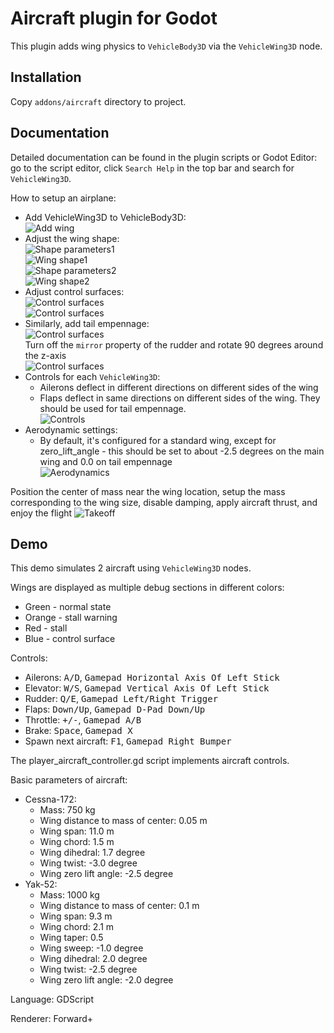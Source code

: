 # Aircraft plugin for Godot

This plugin adds wing physics to `VehicleBody3D` via the `VehicleWing3D` node.

## Installation

Copy `addons/aircraft` directory to project.

## Documentation

Detailed documentation can be found in the plugin scripts or Godot Editor: go to the script editor, click `Search Help` in the top bar and search for `VehicleWing3D`.

How to setup an airplane:
- Add VehicleWing3D to VehicleBody3D:
<br>![Add wing](images/add_vehicle_wing.png)
- Adjust the wing shape:
<br>![Shape parameters1](images/shape_parameters1.png)
<br>![Wing shape1](images/shape1.png)
<br>![Shape parameters2](images/shape_parameters2.png)
<br>![Wing shape2](images/shape2.png)
- Adjust control surfaces:
<br>![Control surfaces](images/control_surface_parameters.png)
<br>![Control surfaces](images/control_surfaces.png)
- Similarly, add tail empennage:
<br>![Control surfaces](images/elevator.png)
<br>Turn off the `mirror` property of the rudder and rotate 90 degrees around the z-axis
<br>![Control surfaces](images/rudder.png)
- Controls for each `VehicleWing3D`:
  - Ailerons deflect in different directions on different sides of the wing
  - Flaps deflect in same directions on different sides of the wing. They should be used for tail empennage.
<br>![Controls](images/input.png)
- Aerodynamic settings:
  - By default, it's configured for a standard wing, except for zero_lift_angle - this should be set to about -2.5 degrees on the main wing and 0.0 on tail empennage
<br>![Aerodynamics](images/aerodynamics.png)

Position the center of mass near the wing location, setup the mass corresponding to the wing size, disable damping, apply aircraft thrust, and enjoy the flight
![Takeoff](images/takeoff.png)

## Demo

This demo simulates 2 aircraft using `VehicleWing3D` nodes.

Wings are displayed as multiple debug sections in different colors:
- Green - normal state
- Orange - stall warning
- Red - stall
- Blue - control surface

Controls:
- Ailerons: <kbd>A/D</kbd>, <kbd>Gamepad Horizontal Axis Of Left Stick</kbd>
- Elevator: <kbd>W/S</kbd>, <kbd>Gamepad Vertical Axis Of Left Stick</kbd>
- Rudder: <kbd>Q/E</kbd>, <kbd>Gamepad Left/Right Trigger</kbd>
- Flaps: <kbd>Down/Up</kbd>, <kbd>Gamepad D-Pad Down/Up</kbd>
- Throttle: <kbd>+/-</kbd>, <kbd>Gamepad A/B</kbd>
- Brake: <kbd>Space</kbd>, <kbd>Gamepad X</kbd>
- Spawn next aircraft: <kbd>F1</kbd>, <kbd>Gamepad Right Bumper</kbd>

The player_aircraft_controller.gd script implements aircraft controls.

Basic parameters of aircraft:
- Cessna-172:
  - Mass: 750 kg
  - Wing distance to mass of center: 0.05 m
  - Wing span: 11.0 m
  - Wing chord: 1.5 m
  - Wing dihedral: 1.7 degree
  - Wing twist: -3.0 degree
  - Wing zero lift angle: -2.5 degree
- Yak-52:
  - Mass: 1000 kg
  - Wing distance to mass of center: 0.1 m
  - Wing span: 9.3 m
  - Wing chord: 2.1 m
  - Wing taper: 0.5
  - Wing sweep: -1.0 degree
  - Wing dihedral: 2.0 degree
  - Wing twist: -2.5 degree
  - Wing zero lift angle: -2.0 degree

Language: GDScript

Renderer: Forward+
